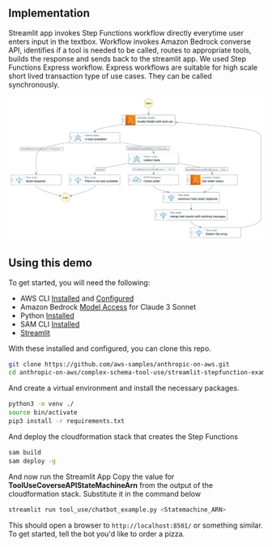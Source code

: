 ## Implementation
Streamlit app invokes Step Functions workflow directly everytime user enters input in the textbox. Workflow invokes Amazon Bedrock converse API, identifies if a tool is needed to be called, routes to appropriate tools, builds the response and sends back to the streamlit app. We used Step Functions Express workflow. Express workflows are suitable for high scale short lived transaction type of use cases. They can be called synchronously.

![workflow](./stepfunctions_graph.png)

## Using this demo

To get started, you will need the following:

- AWS CLI [Installed](https://docs.aws.amazon.com/cli/latest/userguide/cli-chap-getting-started.html) and [Configured](https://docs.aws.amazon.com/cli/latest/userguide/cli-chap-configure.html)
- Amazon Bedrock [Model Access](https://docs.aws.amazon.com/bedrock/latest/userguide/model-access.html) for Claude 3 Sonnet
- Python [Installed](https://www.python.org/downloads/)
- SAM CLI [Installed](https://docs.aws.amazon.com/serverless-application-model/latest/developerguide/install-sam-cli.html)
- [Streamlit](https://streamlit.io/) 

With these installed and configured, you can clone this repo.

```bash
git clone https://github.com/aws-samples/anthropic-on-aws.git
cd anthropic-on-aws/complex-schema-tool-use/streamlit-stepfunction-example
```

And create a virtual environment and install the necessary packages.

```bash
python3 -m venv ./
source bin/activate
pip3 install -r requirements.txt

```
And deploy the cloudformation stack that creates the Step Functions

```bash
sam build
sam deploy -g
```

And now run the Streamlit App
Copy the value for **ToolUseCoverseAPIStateMachineArn** from the output of the cloudformation stack. Substitute it in the command below

```bash
streamlit run tool_use/chatbot_example.py <Statemachine_ARN>
```

This should open a browser to `http://localhost:8501/` or something similar. To get started, tell the bot you'd like to order a pizza.
